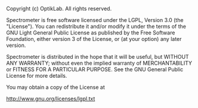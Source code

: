 Copyright (c) OptikLab. All rights reserved.

Spectrometer is free software licensed under the LGPL, Version 3.0 (the "License"). 
You can redistribute it and/or modify it under the terms of 
the GNU Light General Public License as published by
the Free Software Foundation, either version 3 of the License, or
(at your option) any later version.

Spectrometer is distributed in the hope that it will be useful,
but WITHOUT ANY WARRANTY; without even the implied warranty of
MERCHANTABILITY or FITNESS FOR A PARTICULAR PURPOSE.  See the
GNU General Public License for more details.

You may obtain a copy of the License at

http://www.gnu.org/licenses/lgpl.txt